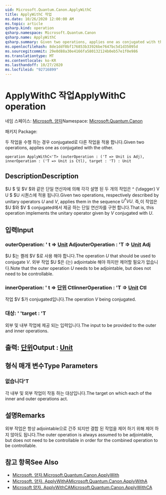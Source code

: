 ```yaml
---
uid: Microsoft.Quantum.Canon.ApplyWithC
title: ApplyWithC 작업
ms.date: 10/26/2020 12:00:00 AM
ms.topic: article
qsharp.kind: operation
qsharp.namespace: Microsoft.Quantum.Canon
qsharp.name: ApplyWithC
qsharp.summary: Given two operations, applies one as conjugated with the other.
ms.openlocfilehash: 8de1ddf0bf176853b33926be7647bc5d1d35095d
ms.sourcegitcommit: 29e0d88a30e4166fa580132124b0eb57e1f0e986
ms.translationtype: MT
ms.contentlocale: ko-KR
ms.lasthandoff: 10/27/2020
ms.locfileid: "92716899"
---
```

# <a name="applywithc-operation"></a><span data-ttu-id="dba24-102">ApplyWithC 작업</span><span class="sxs-lookup"><span data-stu-id="dba24-102">ApplyWithC operation</span></span>

<span data-ttu-id="dba24-103">네임 스페이스: [Microsoft. 양자](xref:Microsoft.Quantum.Canon)</span><span class="sxs-lookup"><span data-stu-id="dba24-103">Namespace: [Microsoft.Quantum.Canon](xref:Microsoft.Quantum.Canon)</span></span>

<span data-ttu-id="dba24-104">패키지 [](https://nuget.org/packages/)</span><span class="sxs-lookup"><span data-stu-id="dba24-104">Package: [](https://nuget.org/packages/)</span></span>


<span data-ttu-id="dba24-105">두 작업을 수행 하는 경우 conjugated로 다른 작업을 적용 합니다.</span><span class="sxs-lookup"><span data-stu-id="dba24-105">Given two operations, applies one as conjugated with the other.</span></span>

```qsharp
operation ApplyWithC<'T> (outerOperation : ('T => Unit is Adj), innerOperation : ('T => Unit is Ctl), target : 'T) : Unit
```


## <a name="description"></a><span data-ttu-id="dba24-106">Description</span><span class="sxs-lookup"><span data-stu-id="dba24-106">Description</span></span>

<span data-ttu-id="dba24-107">$U $ 및 $V $와 같은 단일 연산자에 의해 각각 설명 된 두 개의 작업은 ^ {\dagger} V U $ $U 시퀀스에 적용 됩니다.</span><span class="sxs-lookup"><span data-stu-id="dba24-107">Given two operations, respectively described by unitary operators $U$ and $V$, applies them in the sequence $U^{\dagger} V U$.</span></span> <span data-ttu-id="dba24-108">즉,이 작업은 $U $와 $V $ conjugated에서 제공 하는 단일 연산자를 구현 합니다.</span><span class="sxs-lookup"><span data-stu-id="dba24-108">That is, this operation implements the unitary operator given by $V$ conjugated with $U$.</span></span>

## <a name="input"></a><span data-ttu-id="dba24-109">입력</span><span class="sxs-lookup"><span data-stu-id="dba24-109">Input</span></span>

### <a name="outeroperation--t--unit-adj"></a><span data-ttu-id="dba24-110">outerOperation: ' t => [Unit](xref:microsoft.quantum.lang-ref.unit) Adj</span><span class="sxs-lookup"><span data-stu-id="dba24-110">outerOperation : 'T => [Unit](xref:microsoft.quantum.lang-ref.unit) Adj</span></span>

<span data-ttu-id="dba24-111">$U $는 켤레 $V $로 사용 해야 합니다.</span><span class="sxs-lookup"><span data-stu-id="dba24-111">The operation $U$ that should be used to conjugate $V$.</span></span> <span data-ttu-id="dba24-112">외부 작업 $U $은 (는) adjointable 해야 하지만 제어할 필요가 없습니다.</span><span class="sxs-lookup"><span data-stu-id="dba24-112">Note that the outer operation $U$ needs to be adjointable, but does not need to be controllable.</span></span>


### <a name="inneroperation--t--unit-ctl"></a><span data-ttu-id="dba24-113">innerOperation: ' t => [단위](xref:microsoft.quantum.lang-ref.unit) Ctl</span><span class="sxs-lookup"><span data-stu-id="dba24-113">innerOperation : 'T => [Unit](xref:microsoft.quantum.lang-ref.unit) Ctl</span></span>

<span data-ttu-id="dba24-114">작업 $V $가 conjugated입니다.</span><span class="sxs-lookup"><span data-stu-id="dba24-114">The operation $V$ being conjugated.</span></span>


### <a name="target--t"></a><span data-ttu-id="dba24-115">대상: ' '</span><span class="sxs-lookup"><span data-stu-id="dba24-115">target : 'T</span></span>

<span data-ttu-id="dba24-116">외부 및 내부 작업에 제공 되는 입력입니다.</span><span class="sxs-lookup"><span data-stu-id="dba24-116">The input to be provided to the outer and inner operations.</span></span>



## <a name="output--unit"></a><span data-ttu-id="dba24-117">출력: [단위](xref:microsoft.quantum.lang-ref.unit)</span><span class="sxs-lookup"><span data-stu-id="dba24-117">Output : [Unit](xref:microsoft.quantum.lang-ref.unit)</span></span>



## <a name="type-parameters"></a><span data-ttu-id="dba24-118">형식 매개 변수</span><span class="sxs-lookup"><span data-stu-id="dba24-118">Type Parameters</span></span>

### <a name="t"></a><span data-ttu-id="dba24-119">없습니다</span><span class="sxs-lookup"><span data-stu-id="dba24-119">'T</span></span>

<span data-ttu-id="dba24-120">각 내부 및 외부 작업이 작동 하는 대상입니다.</span><span class="sxs-lookup"><span data-stu-id="dba24-120">The target on which each of the inner and outer operations act.</span></span>

## <a name="remarks"></a><span data-ttu-id="dba24-121">설명</span><span class="sxs-lookup"><span data-stu-id="dba24-121">Remarks</span></span>

<span data-ttu-id="dba24-122">외부 작업은 항상 adjointable으로 간주 되지만 결합 된 작업을 제어 하기 위해 제어 하지 않아도 됩니다.</span><span class="sxs-lookup"><span data-stu-id="dba24-122">The outer operation is always assumed to be adjointable, but does not need to be controllable in order for the combined operation to be controllable.</span></span>

## <a name="see-also"></a><span data-ttu-id="dba24-123">참고 항목</span><span class="sxs-lookup"><span data-stu-id="dba24-123">See Also</span></span>

- [<span data-ttu-id="dba24-124">Microsoft. 양자.</span><span class="sxs-lookup"><span data-stu-id="dba24-124">Microsoft.Quantum.Canon.ApplyWith</span></span>](xref:Microsoft.Quantum.Canon.ApplyWith)
- [<span data-ttu-id="dba24-125">Microsoft. 양자. ApplyWithA</span><span class="sxs-lookup"><span data-stu-id="dba24-125">Microsoft.Quantum.Canon.ApplyWithA</span></span>](xref:Microsoft.Quantum.Canon.ApplyWithA)
- [<span data-ttu-id="dba24-126">Microsoft 양자. ApplyWithCA</span><span class="sxs-lookup"><span data-stu-id="dba24-126">Microsoft.Quantum.Canon.ApplyWithCA</span></span>](xref:Microsoft.Quantum.Canon.ApplyWithCA)